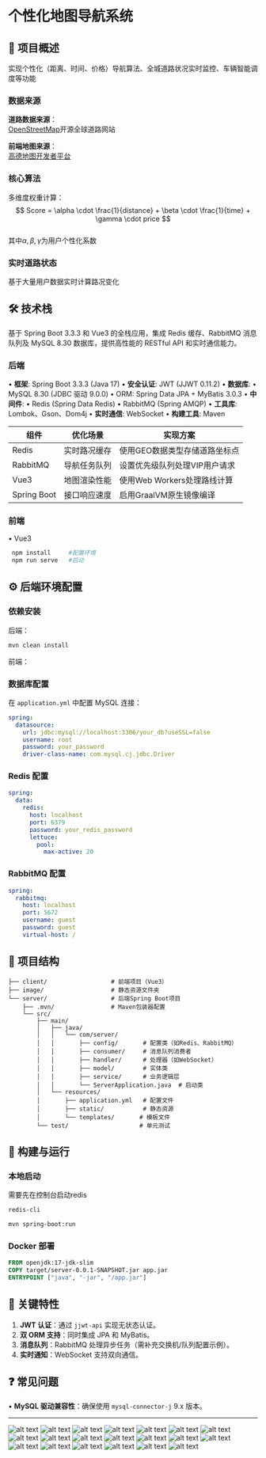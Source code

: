 # 个性化地图导航系统

## 📖 项目概述  
实现个性化（距离、时间、价格）导航算法、全城道路状况实时监控、车辆智能调度等功能  

### 数据来源  
​**​道路数据来源​**​：  
[OpenStreetMap](https://www.openstreetmap.org)开源全球道路网站  

​**​前端地图来源​**​：  
[高德地图开发者平台](https://lbs.amap.com/)  

### 核心算法  
多维度权重计算：  
$$
Score = \alpha \cdot \frac{1}{distance} + \beta \cdot \frac{1}{time} + \gamma \cdot price
$$  
其中$\alpha,\beta,\gamma$为用户个性化系数  

### 实时道路状态  
基于大量用户数据实时计算路况变化  

## 🛠️ 技术栈  
基于 Spring Boot 3.3.3 和 Vue3 的全栈应用，集成 Redis 缓存、RabbitMQ 消息队列及 MySQL 8.30 数据库，提供高性能的 RESTful API 和实时通信能力。

### 后端
• **框架**: Spring Boot 3.3.3 (Java 17)
• **安全认证**: JWT (JJWT 0.11.2)
• **数据库**: 
  • MySQL 8.30 (JDBC 驱动 9.0.0)
  • ORM: Spring Data JPA + MyBatis 3.0.3
• **中间件**: 
  • Redis (Spring Data Redis)
  • RabbitMQ (Spring AMQP)
• **工具库**: Lombok、Gson、Dom4j
• **实时通信**: WebSocket
• **构建工具**: Maven

| 组件        | 优化场景         | 实现方案                          |
|-------------|------------------|-----------------------------------|
| Redis       | 实时路况缓存     | 使用GEO数据类型存储道路坐标点     |
| RabbitMQ    | 导航任务队列     | 设置优先级队列处理VIP用户请求     |
| Vue3        | 地图渲染性能     | 使用Web Workers处理路线计算       |
| Spring Boot | 接口响应速度     | 启用GraalVM原生镜像编译           |

### 前端
• Vue3
```bash
 npm install     #配置环境
 npm run serve   #启动
```

## ⚙️ 后端环境配置
### 依赖安装
后端：
```bash
mvn clean install
```
前端：

### 数据库配置
在 `application.yml` 中配置 MySQL 连接：
```yaml
spring:
  datasource:
    url: jdbc:mysql://localhost:3306/your_db?useSSL=false
    username: root
    password: your_password
    driver-class-name: com.mysql.cj.jdbc.Driver
```

### Redis 配置
```yaml
spring:
  data:
    redis:
      host: localhost
      port: 6379
      password: your_redis_password
      lettuce:
        pool:
          max-active: 20
```
### RabbitMQ 配置
```yaml
spring:
  rabbitmq:
    host: localhost
    port: 5672
    username: guest
    password: guest
    virtual-host: /
```

## 📂 项目结构
```
├── client/                  # 前端项目（Vue3）
├── image/                   # 静态资源文件夹
└── server/                  # 后端Spring Boot项目
    ├── .mvn/                # Maven包装器配置
    └── src/
        ├── main/
        │   ├── java/
        │   │   └── com/server/
        │   │       ├── config/       # 配置类（如Redis、RabbitMQ）
        │   │       ├── consumer/     # 消息队列消费者
        │   │       ├── handler/      # 处理器（如WebSocket）
        │   │       ├── model/        # 实体类
        │   │       ├── service/      # 业务逻辑层
        │   │       └── ServerApplication.java  # 启动类
        │   └── resources/
        │       ├── application.yml   # 配置文件
        │       ├── static/           # 静态资源
        │       └── templates/       # 模板文件
        └── test/                    # 单元测试
```

## 🚀 构建与运行
### 本地启动
需要先在控制台启动redis
```bash
redis-cli  
```
```bash
mvn spring-boot:run
```
### Docker 部署
```dockerfile
FROM openjdk:17-jdk-slim
COPY target/server-0.0.1-SNAPSHOT.jar app.jar
ENTRYPOINT ["java", "-jar", "/app.jar"]
```

## 📌 关键特性
1. **JWT 认证**：通过 `jjwt-api` 实现无状态认证。
2. **双 ORM 支持**：同时集成 JPA 和 MyBatis。
3. **消息队列**：RabbitMQ 处理异步任务（需补充交换机/队列配置示例）。
4. **实时通知**：WebSocket 支持双向通信。

## ❓ 常见问题
• **MySQL 驱动兼容性**：确保使用 `mysql-connector-j` 9.x 版本。

---


![alt text](image/2.jpg) ![alt text](image/3.jpg) ![alt text](image/4.jpg) ![alt text](image/5.jpg) ![alt text](image/6.jpg) ![alt text](image/7.jpg) ![alt text](image/8.jpg) ![alt text](image/9.jpg) ![alt text](image/10.jpg) ![alt text](image/11.jpg) ![alt text](image/12.jpg) ![alt text](image/13.jpg) ![alt text](image/14.jpg) ![alt text](image/15.jpg) ![alt text](image/16.jpg) ![alt text](image/17.jpg) ![alt text](image/18.jpg) ![alt text](image/19.jpg) ![alt text](image/20.jpg) ![alt text](image/21.jpg)
